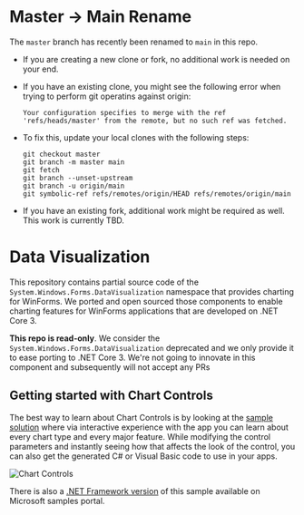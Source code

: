 # Master -> Main Rename

The `master` branch has recently been renamed to `main` in this repo. 

- If you are creating a new clone or fork, no additional work is needed on your end.
- If you have an existing clone, you might see the following error when trying to perform git operatins against origin:

      Your configuration specifies to merge with the ref 'refs/heads/master' from the remote, but no such ref was fetched.

- To fix this, update your local clones with the following steps:

      git checkout master
      git branch -m master main
      git fetch
      git branch --unset-upstream
      git branch -u origin/main
      git symbolic-ref refs/remotes/origin/HEAD refs/remotes/origin/main

- If you have an existing fork, additional work might be required as well. This work is currently TBD.

# Data Visualization

This repository contains partial source code of the `System.Windows.Forms.DataVisualization` namespace that provides charting for WinForms. We ported and open sourced those components to enable charting features for WinForms applications that are developed on .NET Core 3.

**This repo is read-only**. We consider the `System.Windows.Forms.DataVisualization` deprecated and we only provide it to ease porting to .NET Core 3. We're not going to innovate in this component and subsequently will not accept any PRs

## Getting started with Chart Controls

The best way to learn about Chart Controls is by looking at the [sample solution](https://github.com/dotnet/winforms-datavisualization/tree/master/sample) where via interactive experience with the app you can learn about every chart type and every major feature. While modifying the control parameters and instantly seeing how that affects the look of the control, you can also get the generated C# or Visual Basic code to use in your apps.

![Chart Controls](sample-screenshot.png)

There is also a [.NET Framework version](https://code.msdn.microsoft.com/Windows-Forms-Samples-26bf2a53) of this sample available on Microsoft samples portal.
